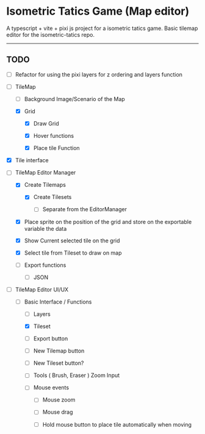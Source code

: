 # Isometric Tatics Game (Map editor)

A typescript + vite + pixi js project for a isometric tatics game. Basic tilemap editor for the isometric-tatics repo.

---

## TODO

- [ ] Refactor for using the pixi layers for z ordering and layers function

- [ ] TileMap
  
  - [ ] Background Image/Scenario of the Map
  
  - [x] Grid
    
    - [x] Draw Grid 
    
    - [x] Hover functions
    
    - [x] Place tile Function

- [x] Tile interface

- [ ] TileMap Editor Manager
  
  - [x] Create Tilemaps
    
    - [x] Create Tilesets
      
      - [ ] Separate from the EditorManager
  
  - [x] Place sprite on the position of the grid and store on the exportable variable the data
  
  - [x] Show Current selected tile on the grid
  
  - [x] Select tile from Tileset to draw on map
  
  - [ ] Export functions
    
    - [ ] JSON

- [ ] TileMap Editor UI/UX
  
  - [ ] Basic Interface / Functions
    
    - [ ] Layers
    
    - [x] Tileset
    
    - [ ] Export button
    
    - [ ] New Tilemap button
    
    - [ ] New Tileset button?
    
    - [ ] Tools ( Brush, Eraser ) Zoom Input
    
    - [ ] Mouse events
      
      - [ ] Mouse zoom
      
      - [ ] Mouse drag
      
      - [ ] Hold mouse button to place tile automatically when moving
